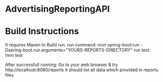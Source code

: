 # AdvertisingReportingAPI

# Build Instructions
It requires Maven to Build run.
run command: mvn spring-boot:run -Dspring-boot.run.arguments="YOURS-REPORTS-DIRECTORY"
run test: mvn test

After successfull running:
Go to your web browser & try http://localhost:8080/reports it should list all data which provided in reports files 